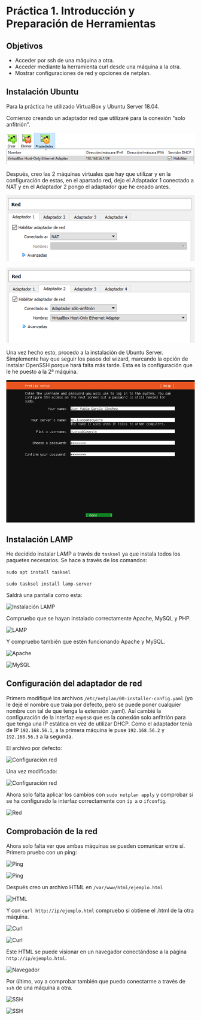 # Práctica 1. Introducción y Preparación de Herramientas

## Objetivos
- Acceder por ssh de una máquina a otra.
- Acceder mediante la herramienta curl desde una máquina a la otra.
- Mostrar configuraciones de red y opciones de netplan.

## Instalación Ubuntu
Para la práctica he utilizado VirtualBox y Ubuntu Server 18.04.

Comienzo creando un adaptador red que utilizaré para la conexión "solo anfitrión".

![Adaptador red](capturas/1.PNG)

Después, creo las 2 máquinas virtuales que hay que utilizar y en la configuración de estas, en el apartado red, dejo el Adaptador 1 conectado a NAT y en el Adaptador 2 pongo el adaptador que he creado antes.

![Configuración MV](capturas/2.PNG)

![Configuración MV](capturas/3.PNG)

Una vez hecho esto, procedo a la instalación de Ubuntu Server. Simplemente hay que seguir los pasos del wizard, marcando la opción de instalar OpenSSH porque hará falta más tarde. Esta es la configuración que le he puesto a la 2ª máquina.

![Instalación](capturas/4.PNG)

## Instalación LAMP

He decidido instalar LAMP a través de ```tasksel``` ya que instala todos los paquetes necesarios. Se hace a través de los comandos:

```sudo apt install tasksel```

```sudo tasksel install lamp-server```

Saldrá una pantalla como esta:

![Instalación LAMP](capturas/5.PNG)

Compruebo que se hayan instalado correctamente Apache, MySQL y PHP.

![LAMP](capturas/6.PNG)

Y compruebo también que estén funcionando Apache y MySQL.

![Apache](capturas/10.PNG)

![MySQL](capturas/11.PNG)

## Configuración del adaptador de red
Primero modifiqué los archivos ```/etc/netplan/00-installer-config.yaml``` (yo le dejé el nombre que traía por defecto, pero se puede poner cualquier nombre con tal de que tenga la extensión .yaml). Así cambié la configuración de la interfaz ```enp0s8``` que es la conexión solo anfitrión para que tenga una IP estática en vez de utilizar DHCP. Como el adaptador tenía de IP ```192.168.56.1```, a la primera máquina le puse ```192.168.56.2``` y ```192.168.56.3``` a la segunda.

El archivo por defecto:

![Configuración red](capturas/7.PNG)

Una vez modificado:

![Configuración red](capturas/8.PNG)

Ahora solo falta aplicar los cambios con ```sudo netplan apply``` y comprobar si se ha configurado la interfaz correctamente con ```ip a``` o ```ifconfig```.

![Red](capturas/9.PNG)

## Comprobación de la red

Ahora solo falta ver que ambas máquinas se pueden comunicar entre sí. Primero pruebo con un ping:

![Ping](capturas/17.PNG)

![Ping](capturas/18.PNG)

Después creo un archivo HTML en ```/var/www/html/ejemplo.html``` 

![HTML](capturas/13.PNG)

Y con ```curl http://ip/ejemplo.html``` compruebo si obtiene el .html de la otra máquina.

![Curl](capturas/12.PNG)

![Curl](capturas/14.PNG)

Este HTML se puede visionar en un navegador conectándose a la página ```http://ip/ejemplo.html```.

![Navegador](capturas/19.PNG)

Por último, voy a comprobar también que puedo conectarme a través de ```ssh``` de una máquina a otra.

![SSH](capturas/15.PNG)

![SSH](capturas/16.PNG)
